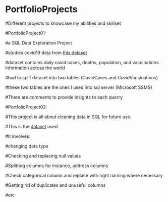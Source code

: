 # PortfolioProjects
#Different projects to showcase my abilities and skillset 

#PortfolioProject01: 

#a SQL Data Exploration Project

#studies covid19 data from <a href="https://ourworldindata.org/covid-deaths" target="_blank">this dataset</a>
   
#dataset contains daily covid cases, deaths, population, and vaccinations information across the world

#had to split dataset into two tables (CovidCases and CovidVaccinations)

#these two tables are the ones I used into sql server (Microsoft SSMS)

#There are comments to provide insights to each querry

#PortfolioProject02:

#This project is all about cleaning data in SQL for future use. 

#This is the <a href="https://www.kaggle.com/tmthyjames/nashville-housing-data/version/1?select=Nashville_housing_data_2013_2016.csv" target="_blank">dataset</a> used

#It involves:

#changing data type

#Checking and replacing null values

#Splitting columns for instance, address columns

#Check categorical column and replace with right naming where necessary

#Getting rid of duplicates and unuseful columns

#etc

